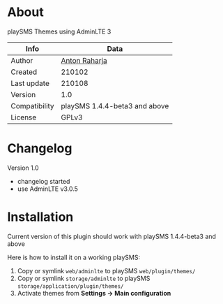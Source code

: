 # About

playSMS Themes using AdminLTE 3

Info          | Data
--------------|-----------------------------------------
Author        | [Anton Raharja](http://antonraharja.com)
Created       | 210102
Last update   | 210108
Version       | 1.0
Compatibility | playSMS 1.4.4-beta3 and above
License       | GPLv3

# Changelog

Version 1.0
- changelog started
- use AdminLTE v3.0.5

# Installation

Current version of this plugin should work with playSMS 1.4.4-beta3 and above

Here is how to install it on a working playSMS:

1. Copy or symlink `web/adminlte` to playSMS `web/plugin/themes/`
2. Copy or symlink `storage/adminlte` to playSMS `storage/application/plugin/themes/`
3. Activate themes from **Settings -> Main configuration**
